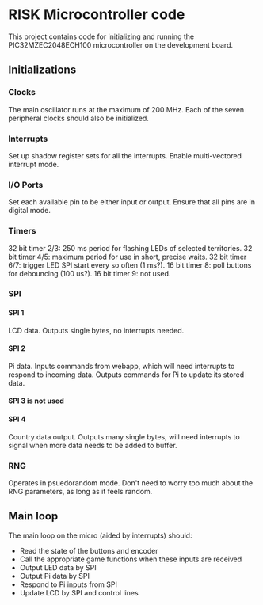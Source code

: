 # RISK Microcontroller code

This project contains code for initializing and running the PIC32MZEC2048ECH100 microcontroller on the development board. 

## Initializations

### Clocks
The main oscillator runs at the maximum of 200 MHz.
Each of the seven peripheral clocks should also be initialized.

### Interrupts
Set up shadow register sets for all the interrupts.
Enable multi-vectored interrupt mode.

### I/O Ports
Set each available pin to be either input or output.
Ensure that all pins are in digital mode.

### Timers
32 bit timer 2/3: 250 ms period for flashing LEDs of selected territories.
32 bit timer 4/5: maximum period for use in short, precise waits.
32 bit timer 6/7: trigger LED SPI start every so often (1 ms?).
16 bit timer 8: poll buttons for debouncing (100 us?).
16 bit timer 9: not used.

### SPI
#### SPI 1 
LCD data. Outputs single bytes, no interrupts needed.
#### SPI 2
Pi data. Inputs commands from webapp, which will need interrupts to respond to incoming data. Outputs commands for Pi to update its stored data.
#### SPI 3 is not used
#### SPI 4
Country data output. Outputs many single bytes, will need interrupts to signal when more data needs to be added to buffer.

### RNG
Operates in psuedorandom mode. Don't need to worry too much about the RNG parameters, as long as it feels random.

## Main loop
The main loop on the micro (aided by interrupts) should:
- Read the state of the buttons and encoder
- Call the appropriate game functions when these inputs are received
- Output LED data by SPI
- Output Pi data by SPI
- Respond to Pi inputs from SPI
- Update LCD by SPI and control lines
